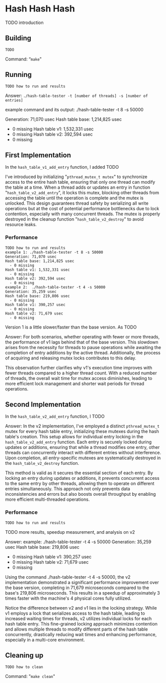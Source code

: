 # Hash Hash Hash
TODO introduction

## Building
```shell
TODO
```
Command:
“`make`"

## Running
```shell
TODO how to run and results
```
Answer:
`./hash-table-tester -t [number of threads] -s [number of entries]`

example command and its output:
./hash-table-tester -t 8 -s 50000

Generation: 71,070 usec
Hash table base: 1,214,825 usec
  - 0 missing
Hash table v1: 1,532,331 usec
  - 0 missing
Hash table v2: 392,594 usec
  - 0 missing


## First Implementation
In the `hash_table_v1_add_entry` function, I added TODO

I've introduced by initializing "`pthread_mutex_t mutex`" to synchronize access to the entire hash table, ensuring that only one thread can modify the table at a time. When a thread adds or updates an entry in function "`hash_table_v2_add_entry`", it locks this mutex, blocking other threads from accessing the table until the operation is complete and the mutex is unlocked. This design guarantees thread safety by serializing all write operations but at the cost of potential performance bottlenecks due to lock contention, especially with many concurrent threads. The mutex is properly destroyed in the cleanup function "`hash_table_v2_destroy`" to avoid resource leaks.

### Performance
```shell
TODO how to run and results
example 1: ./hash-table-tester -t 8 -s 50000
Generation: 71,070 usec
Hash table base: 1,214,825 usec
  - 0 missing
Hash table v1: 1,532,331 usec
  - 0 missing
Hash table v2: 392,594 usec
  - 0 missing
example 2:  ./hash-table-tester -t 4 -s 50000
Generation: 35,259 usec
Hash table base: 219,806 usec
  - 0 missing
Hash table v1: 390,257 usec
  - 0 missing
Hash table v2: 71,679 usec
  - 0 missing
```
Version 1 is a little slower/faster than the base version. As TODO

Answer:
For both scenarios, whether operating with fewer or more threads, the performance of v1 lags behind that of the base version. This slowdown arises from the necessity for threads to pause operations while awaiting the completion of entry additions by the active thread. Additionally, the process of acquiring and releasing mutex locks contributes to this delay.

This observation further clarifies why v1's execution time improves with fewer threads compared to a higher thread count. With a reduced number of threads, the overall wait time for mutex access diminishes, leading to more efficient lock management and shorter wait periods for thread operations.

## Second Implementation
In the `hash_table_v2_add_entry` function, I TODO

Answer:
In the v2 implementation, I've employed a distinct `pthread_mutex_t` mutex for every hash table entry, initializing these mutexes during the hash table's creation. This setup allows for individual entry locking in the `hash_table_v2_add_entry` function. Each entry is securely locked during updates or additions, ensuring that while a thread modifies one entry, other threads can concurrently interact with different entries without interference. Upon completion, all entry-specific mutexes are systematically destroyed in the `hash_table_v2_destroy` function.

This method is valid as it secures the essential section of each entry. By locking an entry during updates or additions, it prevents concurrent access to the same entry by other threads, allowing them to operate on different entries simultaneously. This approach not only prevents data inconsistencies and errors but also boosts overall throughput by enabling more efficient multi-threaded operations.

### Performance
```shell
TODO how to run and results
```
TODO more results, speedup measurement, and analysis on v2

Answer:
example:  ./hash-table-tester -t 4 -s 50000
Generation: 35,259 usec
Hash table base: 219,806 usec
- 0 missing
Hash table v1: 390,257 usec
- 0 missing
Hash table v2: 71,679 usec
- 0 missing

Using the command ./hash-table-tester -t 4 -s 50000, the v2 implementation demonstrated a significant performance improvement over the base version, completing in 71,679 microseconds compared to the base's 219,806 microseconds. This results in a speedup of approximately 3 times faster with the machine's 4 physical cores fully utilized.

Notice the difference between v2 and v1 lies in the locking strategy. While v1 employs a lock that serializes access to the hash table, leading to increased waiting times for threads, v2 utilizes individual locks for each hash table entry. This fine-grained locking approach minimizes contention and allows multiple threads to modify different parts of the hash table concurrently, drastically reducing wait times and enhancing performance, especially in a multi-core environment.


## Cleaning up
```shell
TODO how to clean
```
Command:
"`make clean`"